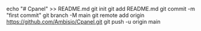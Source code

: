 echo "# Cpanel" >> README.md
git init
git add README.md
git commit -m "first commit"
git branch -M main
git remote add origin https://github.com/Ambisio/Cpanel.git
git push -u origin main
